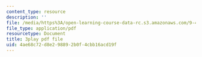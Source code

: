 ```yaml
---
content_type: resource
description: ''
file: /media/https%3A/open-learning-course-data-rc.s3.amazonaws.com/9-40-introduction-to-neural-computation-spring-2018/4ae68c72d8e298892b0f4cbb16acd19f_3GC721pNRLE.pdf
file_type: application/pdf
resourcetype: Document
title: 3play pdf file
uid: 4ae68c72-d8e2-9889-2b0f-4cbb16acd19f
---
```

